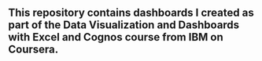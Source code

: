 ## This repository contains dashboards I created as part of the Data Visualization and Dashboards with Excel and Cognos course from IBM on Coursera.
